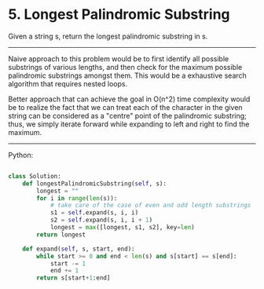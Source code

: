 # 5. Longest Palindromic Substring

Given a string s, return the longest palindromic substring in s.

---

Naive approach to this problem would be to first identify all possible
substrings of various lengths, and then check for the maximum possible
palindromic substrings amongst them. This would be a exhaustive search
algorithm that requires nested loops.

Better approach that can achieve the goal in O(n^2) time complexity would be to
realize the fact that we can treat each of the character in the given string
can be considered as a "centre" point of the palindromic substring; thus, we
simply iterate forward while expanding to left and right to find the maximum.

---

Python:

```python

class Solution:
    def longestPalindromicSubstring(self, s):
        longest = ""
        for i in range(len(s)):
            # take care of the case of even and odd length substrings
            s1 = self.expand(s, i, i)
            s2 = self.expand(s, i, i + 1)
            longest = max([longest, s1, s2], key=len)
        return longest

    def expand(self, s, start, end):
        while start >= 0 and end < len(s) and s[start] == s[end]:
            start -= 1
            end += 1
        return s[start+1:end]
```
